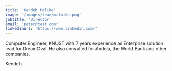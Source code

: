 ```yaml
---
title: 'Kendeh Malike'
image: '/images/team/maloike.png'
jobtitle: 'Director'
email: 'peter@test.com'
linkedinurl: 'https://www.linkedin.com/'
---
```


Computer Engineer, KNUST with 7 years experience as Enterprise
solution lead for DreamOval. He also consulted for Andela, the World Bank and other companies.

Kendeh.
